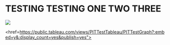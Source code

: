 # TESTING TESTING ONE TWO THREE
<div class='tableauPlaceholder' id='viz1550374007387' style='position: relative'><noscript><a href='#'><img alt=' ' src='https:&#47;&#47;public.tableau.com&#47;static&#47;images&#47;PI&#47;PITTestTableau&#47;PITTestGraph&#47;1_rss.png' style='border: none' /></a></noscript><object class='tableauViz'  style='display:none;'><param name='host_url' value='https%3A%2F%2Fpublic.tableau.com%2F' /> <param name='embed_code_version' value='3' /> <param name='site_root' value='' /><param name='name' value='PITTestTableau&#47;PITTestGraph' /><param name='tabs' value='no' /><param name='toolbar' value='yes' /><param name='static_image' value='https:&#47;&#47;public.tableau.com&#47;static&#47;images&#47;PI&#47;PITTestTableau&#47;PITTestGraph&#47;1.png' /> <param name='animate_transition' value='yes' /><param name='display_static_image' value='yes' /><param name='display_spinner' value='yes' /><param name='display_overlay' value='yes' /><param name='display_count' value='yes' /><param name='filter' value='publish=yes' /></object></div>
<script type='text/javascript'> 
  var divElement = document.getElementById('viz1550374007387');
  var vizElement = divElement.getElementsByTagName('object')[0];
  vizElement.style.width='100%';vizElement.style.height=(divElement.offsetWidth*0.75)+'px';
  var scriptElement = document.createElement('script');
  scriptElement.src = 'https://public.tableau.com/javascripts/api/viz_v1.js';
  vizElement.parentNode.insertBefore(scriptElement, vizElement);
</script>


<href=https://public.tableau.com/views/PITTestTableau/PITTestGraph?:embed=y&:display_count=yes&publish=yes">

